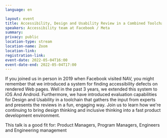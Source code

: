 ```yaml
---
language: en

layout: event
title: Accessibility, Design and Usability Review in a Combined Toolchain
speakers: Accessibility team at Facebook / Meta
summary:
privacy: public
location-type: stream
location-name: Zoom
location-link:
registration-link:
event-date: 2022-05-04T16:00
event-date-end: 2022-05-04T17:00
---
```


If you joined us in person in 2019 when Facebook visited NAV, you might remember that we introduced a system for finding accessibility defects on rendered Web pages. Well in the past 3 years, we extended this system to iOS And Android. Furthermore, we have introduced evaluation capabilities for Design and Usability in a toolchain that gathers the input from experts and presents the reviews in a fun, engaging way. Join us to learn how we're continuing to bring design thinking and inclusive thinking into a fast product development environment. 

This talk is a good fit for: Product Managers, Program Managers, Engineers and Engineering management
